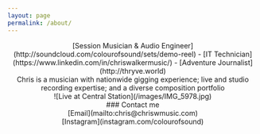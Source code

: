 ```yaml
---
layout: page
permalink: /about/
---
```

<html>
<div style="text-align: center"> [Session Musician & Audio Engineer](http://soundcloud.com/colourofsound/sets/demo-reel) - [IT Technician](https://www.linkedin.com/in/chriswalkermusic/) - [Adventure Journalist](http://thryve.world)</div>

<div style="text-align: center">Chris is a musician with nationwide gigging experience; live and studio recording expertise; and a diverse composition portfolio</div>

<div style="text-align: center">![Live at Central Station](/images/IMG_5978.jpg)</div>

<div style="text-align: center">### Contact me</div>

<div style="text-align: center">[Email](mailto:chris@chriswmusic.com)</div>   
<div style="text-align: center">[Instagram](instagram.com/colourofsound)</div>     
</html>
